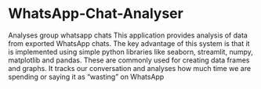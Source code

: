 # WhatsApp-Chat-Analyser
Analyses group whatsapp chats
This application provides analysis of  data from exported WhatsApp chats. The key advantage of this system is that it is implemented using simple python libraries like seaborn, streamlit, numpy, matplotlib and pandas. These are commonly used for creating data frames and graphs.
It tracks our conversation and analyses how much time we are spending or saying it as “wasting” on WhatsApp
